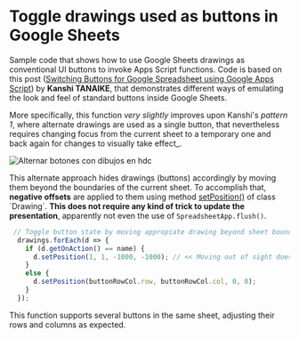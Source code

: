 # Toggle drawings used as buttons in Google Sheets

Sample code that shows how to use Google Sheets drawings as conventional UI buttons to invoke Apps Script functions. Code is based on this post ([Switching Buttons for Google Spreadsheet using Google Apps Script](https://tanaikech.github.io/2020/07/27/switching-buttons-for-google-spreadsheet-using-google-apps-script/)) by **Kanshi TANAIKE**, that demonstrates different ways of emulating the look and feel of standard buttons inside Google Sheets.

More specifically, this function _very slightly_ improves upon Kanshi's _pattern 1_, where alternate drawings are used as a single button, that nevertheless requires changing focus from the current sheet to a temporary one and back again for changes to visually take effect_.

![Alternar botones con dibujos en hdc](https://user-images.githubusercontent.com/12829262/101817820-3f7d4300-3b23-11eb-88a2-01a76ac3aae8.gif)

This alternate approach hides drawings (buttons) accordingly by moving them beyond the boundaries of the current sheet. To accomplish that, **negative offsets** are applied to them using method [setPosition()](https://developers.google.com/apps-script/reference/spreadsheet/drawing#setPosition(Integer,Integer,Integer,Integer)) of class `Drawing`. **This does not require any kind of trick to update the presentation**, apparently not even the use of `SpreadsheetApp.flush()`.

```javascript
 // Toggle button state by moving appropiate drawing beyond sheet bounds
  drawings.forEach(d => {
    if (d.getOnAction() == name) {
      d.setPosition(1, 1, -1000, -1000); // << Moving out of sight does not require changing focus to / from another sheet to refresh!
    }
    else {
      d.setPosition(buttonRowCol.row, buttonRowCol.col, 0, 0);
    }
  });
```

This function supports several buttons in the same sheet, adjusting their rows and columns as expected.
